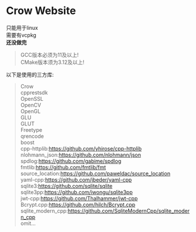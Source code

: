 # Crow Website
只能用于linux<br>
需要有vcpkg<br>
<b>还没做完</b>
> GCC版本必须为11及以上!<br>
> CMake版本须为3.12及以上!<br>

以下是使用的三方库:
> Crow<br>
> cpprestsdk<br>
> OpenSSL<br>
> OpenCV<br>
> OpenGL<br>
> GLU<br>
> GLUT<br>
> Freetype<br>
> qrencode<br>
> boost<br>
> cpp-httplib:https://github.com/yhirose/cpp-httplib<br>
> nlohmann_json:https://github.com/nlohmann/json<br>
> spdlog:https://github.com/gabime/spdlog<br>
> fmtlib:https://github.com/fmtlib/fmt<br>
> source_location:https://github.com/paweldac/source_location<br>
> yaml-cpp:https://github.com/jbeder/yaml-cpp<br>
> sqlite3:https://github.com/sqlite/sqlite<br>
> sqlite3pp:https://github.com/iwongu/sqlite3pp<br>
> jwt-cpp:https://github.com/Thalhammer/jwt-cpp<br>
> Bcrypt.cpp:https://github.com/hilch/Bcrypt.cpp<br>
> sqlite_modern_cpp:https://github.com/SqliteModernCpp/sqlite_modern_cpp<br>
omit...